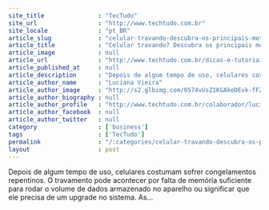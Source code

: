 ```yaml
---
site_title               : "TecTudo"
site_url                 : "http://www.techtudo.com.br"
site_locale              : "pt_BR"
article_slug             : "celular-travando-descubra-os-principais-motivos-e-saiba-como-resolver"
article_title            : "Celular travando? Descubra os principais motivos e saiba como resolver"
article_image            : null
article_url              : "http://www.techtudo.com.br/dicas-e-tutoriais/noticia/2015/08/celular-travando-descubra-os-principais-motivos-e-saiba-como-resolver.html"
article_published_at     : null
article_description      : "Depois de algum tempo de uso, celulares costumam sofrer congelamentos repentinos. O travamento pode acontecer por falta de memória suficiente para rodar o volume de dados armazenado no aparelho ou significar que ele precisa de um upgrade no sistema. As..."
article_author_name      : "Luciana Vieira"
article_author_image     : "http://s2.glbimg.com/0574vUsZ1KGAkeDEvk-fFZpuDPc=/30x30/s2.glbimg.com/B9_htwCbdD_On-jZ3NSOAO0XgwQ=/0x0:140x140/75x75/s.glbimg.com/po/tt2/f/original/2013/01/24/luciana-vieira.jpg"
article_author_biography : null
article_author_profile   : "http://www.techtudo.com.br/colaborador/luciana-vieira.html"
article_author_facebook  : null
article_author_twitter   : null
category                 : ['business']
tags                     : ['TecTudo']
permalink                : "/:categories/celular-travando-descubra-os-principais-motivos-e-saiba-como-resolver/"
layout                   : post
---
```


Depois de algum tempo de uso, celulares costumam sofrer congelamentos repentinos. O travamento pode acontecer por falta de memória suficiente para rodar o volume de dados armazenado no aparelho ou significar que ele precisa de um upgrade no sistema. As...
